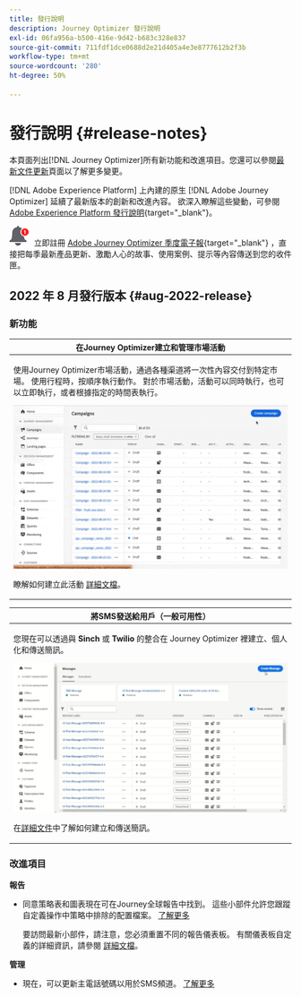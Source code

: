 ```yaml
---
title: 發行說明
description: Journey Optimizer 發行說明
exl-id: 06fa956a-b500-416e-9d42-b683c328e837
source-git-commit: 711fdf1dce0688d2e21d405a4e3e8777612b2f3b
workflow-type: tm+mt
source-wordcount: '280'
ht-degree: 50%

---
```


# 發行說明 {#release-notes}

本頁面列出[!DNL Journey Optimizer]所有新功能和改進項目。您還可以參閱[最新文件更新](documentation-updates.md)頁面以了解更多變更。

[!DNL Adobe Experience Platform] 上內建的原生 [!DNL Adobe Journey Optimizer] 延續了最新版本的創新和改進內容。 欲深入瞭解這些變動，可參閱 [Adobe Experience Platform 發行說明](https://experienceleague.adobe.com/docs/experience-platform/release-notes/latest.html?lang=zh-Hant){target=&quot;_blank&quot;}。

![電子報](../assets/do-not-localize/nl-icon.png) 立即註冊 [Adobe Journey Optimizer 季度電子報](https://www.adobe.com/subscription/Adobe_Journey_Optimizer_NL.html){target=&quot;_blank&quot;} ，直接把每季最新產品更新、激勵人心的故事、使用案例、提示等內容傳送到您的收件匣。

## 2022 年 8 月發行版本 {#aug-2022-release}

### 新功能

<table>
<thead>
<tr>
<th><strong>在Journey Optimizer建立和管理市場活動</strong><br/></th>
</tr>
</thead>
<tbody>
<tr>
<td>
<p>使用Journey Optimizer市場活動，通過各種渠道將一次性內容交付到特定市場。 使用行程時，按順序執行動作。 對於市場活動，活動可以同時執行，也可以立即執行，或者根據指定的時間表執行。 </p>
<img src="assets/do-not-localize/campaigns.gif"/>
<p>瞭解如何建立此活動 <a href="../campaigns/get-started-with-campaigns.md">詳細文檔</a>。
</td>
</tr>
</tbody>
</table>

<table>
<thead>
<tr>
<th><strong>將SMS發送給用戶（一般可用性）</strong><br/></th>
</tr>
</thead>
<tbody>
<tr>
<td>
<p>您現在可以透過與 <b>Sinch</b> 或 <b>Twilio</b> 的整合在 Journey Optimizer 裡建立、個人化和傳送簡訊。</p>
<img src="assets/do-not-localize/SMS.gif"/>
<p>在<a href="../messages/create-sms.md">詳細文件</a>中了解如何建立和傳送簡訊。</p>
</td>
</tr>
</tbody>
</table>

<!--table>
<thead>
<tr>
<th><strong>New Dynamic Expression Builder</strong><br/></th>
</tr>
</thead>
<tbody>
<tr>
<td>
<p>You can now create conditional content blocks across different authoring services to personalize your content.</p>
<p>In addition to the Personalization Expression Library, the Expression Editor provides a new Conditional Rule Builder to help you design and save your content blocks.</p>
<p>For more information, refer to the <a href="../building-journeys/read-segment.md#configuring-segment-trigger-activity">detailed documentation</a>.
</td>
</tr>
</tbody>
</table-->



### 改進項目

**報告**

* 同意策略表和圖表現在可在Journey全球報告中找到。 這些小部件允許您跟蹤自定義操作中策略中排除的配置檔案。 [了解更多](../reports/journey-global-report.md#journey-global)

   要訪問最新小部件，請注意，您必須重置不同的報告儀表板。 有關儀表板自定義的詳細資訊，請參閱 [詳細文檔](../reports/global-report.md)。

**管理**

* 現在，可以更新主電話號碼以用於SMS頻道。 [了解更多](../configuration/primary-email-addresses.md)